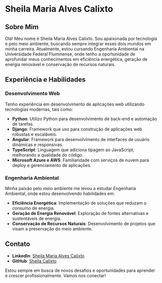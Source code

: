 # Sheila Maria Alves Calixto

## Sobre Mim

Olá! Meu nome é Sheila Maria Alves Calixto. Sou apaixonada por tecnologia e pelo meio ambiente, buscando sempre integrar esses dois mundos em minha carreira. Atualmente, estou cursando Engenharia Ambiental na Universidade Federal Fluminense, onde tenho a oportunidade de aprofundar meus conhecimentos em eficiência energética, geração de energia renovável e conservação de recursos naturais.

## Experiência e Habilidades

### Desenvolvimento Web
Tenho experiência em desenvolvimento de aplicações web utilizando tecnologias modernas, tais como:

- **Python**: Utilizo Python para desenvolvimento de back-end e automação de tarefas.
- **Django**: Framework que uso para construção de aplicações web robustas e escaláveis.
- **Angular**: Framework para desenvolvimento de interfaces de usuário dinâmicas e responsivas.
- **TypeScript**: Linguagem que adiciona tipagem ao JavaScript, melhorando a qualidade do código.
- **Microsoft Azure e AWS**: Familiaridade com serviços de nuvem para deploy e gerenciamento de aplicações.

### Engenharia Ambiental
Minha paixão pelo meio ambiente me levou a estudar Engenharia Ambiental, onde estou desenvolvendo habilidades em:

- **Eficiência Energética**: Implementação de soluções que reduzam o consumo de energia.
- **Geração de Energia Renovável**: Exploração de fontes alternativas e sustentáveis de energia.
- **Conservação de Recursos Naturais**: Desenvolvimento de projetos que visam a preservação do meio ambiente.

## Contato

- **LinkedIn**: [Sheila Maria Alves Calixto](https://www.linkedin.com/in/sheila-calixto/)
- **GitHub**: [Sheila Calixto](https://github.com/sheilamcalixto)


Estou sempre em busca de novos desafios e oportunidades para aprender e crescer profissionalmente. Vamos nos conectar!

